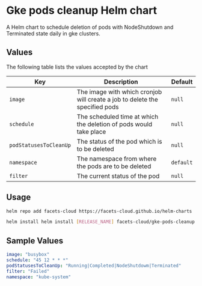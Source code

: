# Gke pods cleanup Helm chart

A Helm chart to schedule deletion of pods with NodeShutdown and Terminated state daily in gke clusters.

## Values

The following table lists the values accepted by the chart

| Key                | Description                                                                                                                           | Default               |
|--------------------|---------------------------------------------------------------------------------------------------------------------------------------| --------------------- |
| `image` | The image with which cronjob will create a job to delete the specified pods | `null` |
| `schedule` | The scheduled time at which the deletion of pods would take place | `null` |
| `podStatusesToCleanUp` | The status of the pod which is to be deleted | `null` |
| `namespace` | The namespace from where the pods are to be deleted | `default` |
| `filter` | The current status of the pod | `null` |

## Usage

```bash
helm repo add facets-cloud https://facets-cloud.github.io/helm-charts

helm install helm install [RELEASE_NAME] facets-cloud/gke-pods-cleanup -f gke-pods-cleanup/values.yaml
```

## Sample Values
```yaml
image: "busybox"
schedule: "45 12 * * *"
podStatusesToCleanUp: "Running|Completed|NodeShutdowm|Terminated"
filter: "Failed"
namespace: "kube-system"
```
